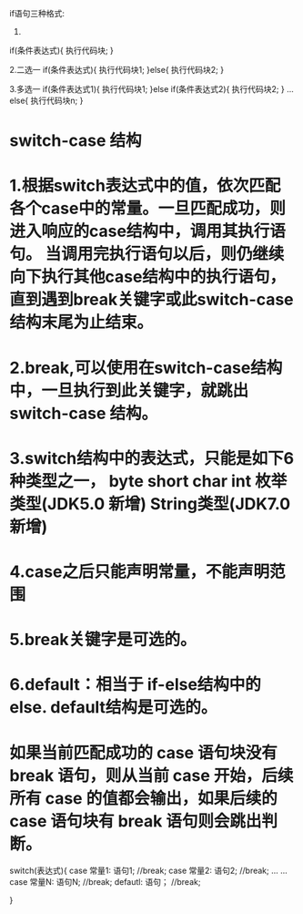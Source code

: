 
if语句三种格式:

1.
if(条件表达式){
    执行代码块;
}

2.二选一
if(条件表达式){
    执行代码块1;
}else{
    执行代码块2;
}

3.多选一
if(条件表达式1){
    执行代码块1;
}else if(条件表达式2){
    执行代码块2;
}
...
else{
    执行代码块n;
}



# switch-case 结构
# 1.根据switch表达式中的值，依次匹配各个case中的常量。一旦匹配成功，则进入响应的case结构中，调用其执行语句。 当调用完执行语句以后，则仍继续向下执行其他case结构中的执行语句，直到遇到break关键字或此switch-case 结构末尾为止结束。 
# 2.break,可以使用在switch-case结构中，一旦执行到此关键字，就跳出switch-case 结构。 
# 3.switch结构中的表达式，只能是如下6种类型之一， byte short char int 枚举类型(JDK5.0 新增) String类型(JDK7.0 新增)
# 4.case之后只能声明常量，不能声明范围
# 5.break关键字是可选的。 
# 6.default：相当于 if-else结构中的else.  default结构是可选的。 
# 如果当前匹配成功的 case 语句块没有 break 语句，则从当前 case 开始，后续所有 case 的值都会输出，如果后续的 case 语句块有 break 语句则会跳出判断。
switch(表达式){
    case 常量1:
        语句1;
        //break;
    case 常量2:
        语句2;
        //break;
    ... ...
    case 常量N:
        语句N;
        //break;
    defautl:
        语句；
        //break;

}
